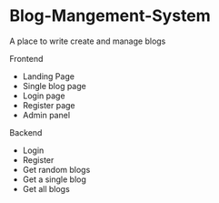 # Blog-Mangement-System
A place to write create and manage blogs

Frontend
- Landing Page 
- Single blog page
- Login page
- Register page
- Admin panel

Backend 
- Login 
- Register 
- Get random blogs
- Get a single blog
- Get all blogs
